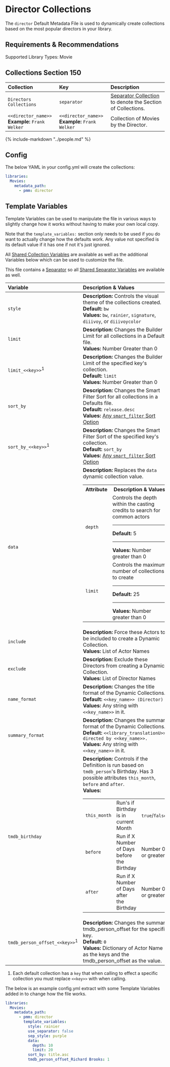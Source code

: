 # Director Collections

The `director` Default Metadata File is used to dynamically create collections based on the most popular directors in your library.

## Requirements & Recommendations

Supported Library Types: Movie

## Collections Section 150

| Collection                                         | Key                                                | Description                                                                 |
|:---------------------------------------------------|:---------------------------------------------------|:----------------------------------------------------------------------------|
| `Directors Collections`                            | `separator`                                        | [Separator Collection](../separators.md) to denote the Section of Collections. |
| `<<director_name>>`<br>**Example:** `Frank Welker` | `<<director_name>>`<br>**Example:** `Frank Welker` | Collection of Movies by the Director.                                       |

{%
   include-markdown "../people.md"
%}

## Config

The below YAML in your config.yml will create the collections:

```yaml
libraries:
  Movies:
    metadata_path:
      - pmm: director
```

## Template Variables

Template Variables can be used to manipulate the file in various ways to slightly change how it works without having to make your own local copy.

Note that the `template_variables:` section only needs to be used if you do want to actually change how the defaults work. Any value not specified is its default value if it has one if not it's just ignored.

All [Shared Collection Variables](../collection_variables.md) are available as well as the additional Variables below which can be used to customize the file.

This file contains a [Separator](../separators.md) so all [Shared Separator Variables](../separators.md#shared-separator-variables) are available as well.

| Variable                                 | Description & Values                                                                                                                                                                                                                                                                                                                                                                                                                                                                                                                               |
|:-----------------------------------------|:---------------------------------------------------------------------------------------------------------------------------------------------------------------------------------------------------------------------------------------------------------------------------------------------------------------------------------------------------------------------------------------------------------------------------------------------------------------------------------------------------------------------------------------------------|
| `style`                                  | **Description:** Controls the visual theme of the collections created.<br>**Default:** `bw`<br>**Values:** `bw`, `rainier`, `signature`, `diiivoy`, or `diiivoycolor`                                                                                                                                                                                                                                                                                                                                                                              |
| `limit`                                  | **Description:** Changes the Builder Limit for all collections in a Defaults file.<br>**Values:** Number Greater than 0                                                                                                                                                                                                                                                                                                                                                                                                                            |
| `limit_<<key>>`<sup>1</sup>              | **Description:** Changes the Builder Limit of the specified key's collection.<br>**Default:** `limit`<br>**Values:** Number Greater than 0                                                                                                                                                                                                                                                                                                                                                                                                         |
| `sort_by`                                | **Description:** Changes the Smart Filter Sort for all collections in a Defaults file.<br>**Default:** `release.desc`<br>**Values:** [Any `smart_filter` Sort Option](../../builders/smart.md#sort-options)                                                                                                                                                                                                                                                                                                                               |
| `sort_by_<<key>>`<sup>1</sup>            | **Description:** Changes the Smart Filter Sort of the specified key's collection.<br>**Default:** `sort_by`<br>**Values:** [Any `smart_filter` Sort Option](../../builders/smart.md#sort-options)                                                                                                                                                                                                                                                                                                                                         |
| `data`                                   | **Description:** Replaces the `data` dynamic collection value.<table class="clearTable"><tr><th>Attribute</th><th>Description & Values</th></tr><tr><td><code>depth</code></td><td>Controls the depth within the casting credits to search for common actors<hr><strong>Default:</strong> 5<hr><strong>Values:</strong> Number greater than 0</td></tr><tr><td><code>limit</code></td><td>Controls the maximum number of collections to create<hr><strong>Default:</strong> 25<hr><strong>Values:</strong> Number greater than 0</td></tr></table> |
| `include`                                | **Description:** Force these Actors to be included to create a Dynamic Collection.<br>**Values:** List of Actor Names                                                                                                                                                                                                                                                                                                                                                                                                                              |
| `exclude`                                | **Description:** Exclude these Directors from creating a Dynamic Collection.<br>**Values:** List of Director Names                                                                                                                                                                                                                                                                                                                                                                                                                                 |
| `name_format`                            | **Description:** Changes the title format of the Dynamic Collections.<br>**Default:** `<<key_name>> (Director)`<br>**Values:** Any string with `<<key_name>>` in it.                                                                                                                                                                                                                                                                                                                                                                               |
| `summary_format`                         | **Description:** Changes the summary format of the Dynamic Collections.<br>**Default:** `<<library_translationU>>s directed by <<key_name>>.`<br>**Values:** Any string with `<<key_name>>` in it.                                                                                                                                                                                                                                                                                                                                                 |
| `tmdb_birthday`                          | **Description:** Controls if the Definition is run based on `tmdb_person`'s Birthday. Has 3 possible attributes `this_month`, `before` and `after`.<br>**Values:**<table class="clearTable"><tr><td>`this_month`</td><td>Run's if Birthday is in current Month</td><td>`true`/`false`</td></tr><tr><td>`before`</td><td>Run if X Number of Days before the Birthday</td><td>Number 0 or greater</td></tr><tr><td>`after`</td><td>Run if X Number of Days after the Birthday</td><td>Number 0 or greater</td></tr></table>                          |
| `tmdb_person_offset_<<key>>`<sup>1</sup> | **Description:** Changes the summary tmdb_person_offset for the specific key.<br>**Default:** `0`<br>**Values:** Dictionary of Actor Name as the keys and the tmdb_person_offset as the value.                                                                                                                                                                                                                                                                                                                                                     |

1. Each default collection has a `key` that when calling to effect a specific collection you must replace `<<key>>` with when calling.

The below is an example config.yml extract with some Template Variables added in to change how the file works.

```yaml
libraries:
  Movies:
    metadata_path:
      - pmm: director
        template_variables:
          style: rainier
          use_separator: false
          sep_style: purple
          data:
            depth: 10
            limit: 20
          sort_by: title.asc
          tmdb_person_offset_Richard Brooks: 1
```